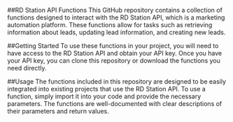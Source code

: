 ##RD Station API Functions
This GitHub repository contains a collection of functions designed to interact with the RD Station API, which is a marketing automation platform. These functions allow for tasks such as retrieving information about leads, updating lead information, and creating new leads.

##Getting Started
To use these functions in your project, you will need to have access to the RD Station API and obtain your API key. Once you have your API key, you can clone this repository or download the functions you need directly.

##Usage
The functions included in this repository are designed to be easily integrated into existing projects that use the RD Station API. To use a function, simply import it into your code and provide the necessary parameters. The functions are well-documented with clear descriptions of their parameters and return values.

